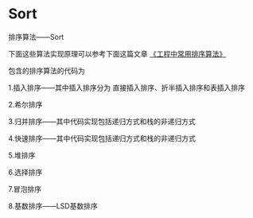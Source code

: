 # Sort
排序算法——Sort

下面这些算法实现原理可以参考下面这篇文章
[《工程中常用排序算法》](http://www.onmpw.com/tm/xwzj/algorithm_112.html)

包含的排序算法的代码为

1.插入排序——其中插入排序分为 直接插入排序、折半插入排序和表插入排序

2.希尔排序

3.归并排序——其中代码实现包括递归方式和栈的非递归方式

4.快速排序——其中代码实现包括递归方式和栈的非递归方式

5.堆排序

6.选择排序

7.冒泡排序

8.基数排序——LSD基数排序
